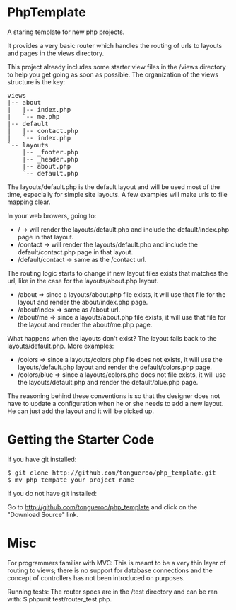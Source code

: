 PhpTemplate
===========

A staring template for new php projects.

It provides a very basic router which handles the routing of urls to layouts and pages in the views directory.

This project already includes some starter view files in the /views directory to help you get going as soon as possible.  The organization of the views structure is the key: 

<pre>
views
|-- about
|   |-- index.php
|   `-- me.php
|-- default
|   |-- contact.php
|   `-- index.php
`-- layouts
    |-- _footer.php
    |-- _header.php
    |-- about.php
    `-- default.php
</pre>

The layouts/default.php is the default layout and will be used most of the time, especially for simple site layouts.  A few examples will make urls to file mapping clear.

In your web browers, going to:

* / -> will render the layouts/default.php and include the default/index.php page in that layout.
* /contact -> will render the layouts/default.php and include the default/contact.php page in that layout.
* /default/contact -> same as the /contact url.

The routing logic starts to change if new layout files exists that matches the url, like in the case for the layouts/about.php layout.

* /about => since a layouts/about.php file exists, it will use that file for the layout and render the about/index.php page.
* /about/index => same as /about url.
* /about/me => since a layouts/about.php file exists, it will use that file for the layout and render the about/me.php page.

What happens when the layouts don't exist?  The layout falls back to the layouts/default.php.  More examples:

* /colors => since a layouts/colors.php file does not exists, it will use the layouts/default.php layout and render the default/colors.php page.
* /colors/blue => since a layouts/colors.php does not file exists, it will use the layouts/default.php and render the default/blue.php page.

The reasoning behind these conventions is so that the designer does not have to update a configuration when he or she needs to add a new layout.  He can just add the layout and it will be picked up.

Getting the Starter Code
===========

If you have git installed:

<pre>
$ git clone http://github.com/tongueroo/php_template.git
$ mv php_tempate your_project_name
</pre>

If you do not have git installed:

Go to http://github.com/tongueroo/php_template and click on the "Download Source" link.

Misc
===========
For programmers familiar with MVC: 
This is meant to be a very thin layer of routing to views; there is no support for database connections and the concept of controllers has not been introduced on purposes. 

Running tests:
The router specs are in the /test directory and can be ran with: $ phpunit test/router_test.php.